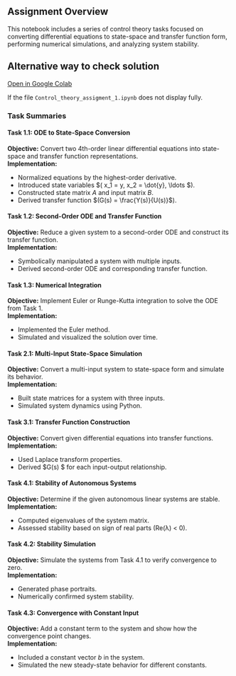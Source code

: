 ##  Assignment Overview

This notebook includes a series of control theory tasks focused on converting differential equations to state-space and transfer function form, performing numerical simulations, and analyzing system stability.

## Alternative way to check solution
[Open in Google Colab](https://colab.research.google.com/drive/1cJeABfz1I5gAt-4Hzicu0JChjeI2rPuU?usp=share_link)  

If the file `Control_theory_assigment_1.ipynb` does not display fully.

###  Task Summaries

####  Task 1.1: ODE to State-Space Conversion
**Objective:** Convert two 4th-order linear differential equations into state-space and transfer function representations.  
**Implementation:**  
- Normalized equations by the highest-order derivative.
- Introduced state variables $( x_1 = y, x_2 = \dot{y}, \ldots $).
- Constructed state matrix $A$ and input matrix $B$.
- Derived transfer function $(G(s) = \frac{Y(s)}{U(s)}$).

####  Task 1.2: Second-Order ODE and Transfer Function
**Objective:** Reduce a given system to a second-order ODE and construct its transfer function.  
**Implementation:**  
- Symbolically manipulated a system with multiple inputs.
- Derived second-order ODE and corresponding transfer function.

####  Task 1.3: Numerical Integration
**Objective:** Implement Euler or Runge-Kutta integration to solve the ODE from Task 1.  
**Implementation:**  
- Implemented the Euler method.
- Simulated and visualized the solution over time.

####  Task 2.1: Multi-Input State-Space Simulation
**Objective:** Convert a multi-input system to state-space form and simulate its behavior.  
**Implementation:**  
- Built state matrices for a system with three inputs.
- Simulated system dynamics using Python.

####  Task 3.1: Transfer Function Construction
**Objective:** Convert given differential equations into transfer functions.  
**Implementation:**  
- Used Laplace transform properties.
- Derived $G(s) $ for each input-output relationship.

####  Task 4.1: Stability of Autonomous Systems
**Objective:** Determine if the given autonomous linear systems are stable.  
**Implementation:**  
- Computed eigenvalues of the system matrix.
- Assessed stability based on sign of real parts (Re(λ) < 0).

####  Task 4.2: Stability Simulation
**Objective:** Simulate the systems from Task 4.1 to verify convergence to zero.  
**Implementation:**  
- Generated phase portraits.
- Numerically confirmed system stability.

####  Task 4.3: Convergence with Constant Input
**Objective:** Add a constant term to the system and show how the convergence point changes.  
**Implementation:**  
- Included a constant vector $b$ in the system.
- Simulated the new steady-state behavior for different constants.
